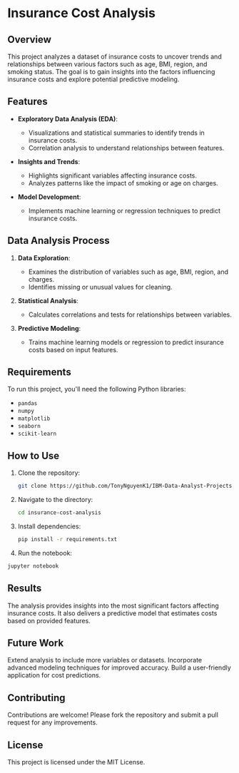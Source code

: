 # Insurance Cost Analysis

## Overview

This project analyzes a dataset of insurance costs to uncover trends and relationships between various factors such as age, BMI, region, and smoking status. The goal is to gain insights into the factors influencing insurance costs and explore potential predictive modeling.

## Features

- **Exploratory Data Analysis (EDA)**:
  - Visualizations and statistical summaries to identify trends in insurance costs.
  - Correlation analysis to understand relationships between features.

- **Insights and Trends**:
  - Highlights significant variables affecting insurance costs.
  - Analyzes patterns like the impact of smoking or age on charges.

- **Model Development**:
  - Implements machine learning or regression techniques to predict insurance costs.

## Data Analysis Process

1. **Data Exploration**:
   - Examines the distribution of variables such as age, BMI, region, and charges.
   - Identifies missing or unusual values for cleaning.

2. **Statistical Analysis**:
   - Calculates correlations and tests for relationships between variables.

3. **Predictive Modeling**:
   - Trains machine learning models or regression to predict insurance costs based on input features.

## Requirements

To run this project, you'll need the following Python libraries:
- `pandas`
- `numpy`
- `matplotlib`
- `seaborn`
- `scikit-learn`

## How to Use

1. Clone the repository:
   ```bash
   git clone https://github.com/TonyNguyenK1/IBM-Data-Analyst-Projects/insurance-cost-analysis.git
   ```
2. Navigate to the directory:
   ```bash
   cd insurance-cost-analysis
   ```
3. Install dependencies:
   ```bash
   pip install -r requirements.txt
   ```
4. Run the notebook:
  ```bash
  jupyter notebook
  ```
  

## Results
The analysis provides insights into the most significant factors affecting insurance costs. It also delivers a predictive model that estimates costs based on provided features.

## Future Work
Extend analysis to include more variables or datasets.
Incorporate advanced modeling techniques for improved accuracy.
Build a user-friendly application for cost predictions.

## Contributing
Contributions are welcome! Please fork the repository and submit a pull request for any improvements.

## License
This project is licensed under the MIT License.
